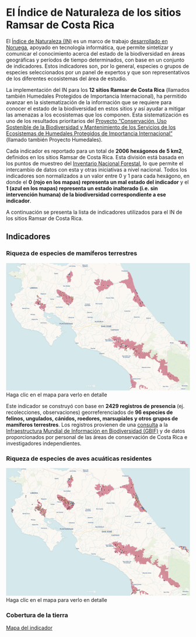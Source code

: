 # El Índice de Naturaleza de los sitios Ramsar de Costa Rica

El [Índice de Naturaleza (IN)](http://journals.plos.org/plosone/article?id=10.1371/journal.pone.0018930) es un marco de trabajo [desarrollado en Noruega](http://www.nina.no/english/Environmental-monitoring/The-Norwegian-Nature-Index), apoyado en tecnología informática, que permite sintetizar y comunicar el conocimiento acerca del estado de la biodiversidad en áreas geográficas y períodos de tiempo determinados, con base en un conjunto de indicadores. Estos indicadores son, por lo general, especies o grupos de especies seleccionados por un panel de expertos y que son representativos de los diferentes ecosistemas del área de estudio.

La implementación del IN para los **12 sitios Ramsar de Costa Rica** (llamados también Humedales Protegidos de Importancia Internacional), ha permitido avanzar en la sistematización de la información que se requiere para conocer el estado de la biodiversidad en estos sitios y así ayudar a mitigar las amenazas a los ecosistemas que los componen. Esta sistematización es uno de los resultados prioritarios del [Proyecto “Conservación, Uso Sostenible de la Biodiversidad y Mantenimiento de los Servicios de los Ecosistemas de Humedales Protegidos de Importancia Internacional”](http://www.proyectohumedalescr.info/) (llamado también Proyecto Humedales).

Cada indicador es reportado para un total de **2006 hexágonos de 5 km2**, definidos en los sitios Ramsar de Costa Rica. Esta división está basada en los puntos de muestreo del [Inventario Nacional Forestal](http://www.sirefor.go.cr/?p=1170), lo que permite el intercambio de datos con esta y otras iniciativas a nivel nacional. Todos los indicadores son normalizados a un valor entre 0 y 1 para cada hexágono, en donde el **0 (rojo en los mapas) representa un mal estado del indicador** y el **1 (azul en los mapas) representa un estado inalterado (i.e. sin intervención humana) de la biodiversidad correspondiente a ese indicador**.

A continuación se presenta la lista de indicadores utilizados para el IN de los sitios Ramsar de Costa Rica.

## Indicadores

### Riqueza de especies de mamíferos terrestres
[![Indicador de riqueza de mamíferos terrestres](https://github.com/indice-naturaleza/ramsar/blob/master/img/in-indicador-mamiferos.png)](https://inhumedalescr.carto.com/builder/c0e33a3d-a42a-4e2f-a770-75742144dad8/embed "Haga clic en el mapa para verlo en detalle")
Haga clic en el mapa para verlo en detalle

Este indicador se construyó con base en **2429 registros de presencia** (ej. recolecciones, observaciones) georreferenciados de **96 especies de felinos, ungulados, cánidos, roedores, marsupiales y otros grupos de mamíferos terrestres**. Los registros provienen de una [consulta](https://www.gbif.org/occurrence/download/0001416-171113114016250) a la [Infraestructura Mundial de Información en Biodiversidad (GBIF)](https://www.gbif.org/) y de datos proporcionados por personal de las áreas de conservación de Costa Rica e investigadores independientes.


### Riqueza de especies de aves acuáticas residentes
[![Indicador de riqueza de aves acuáticas residentes](https://github.com/indice-naturaleza/ramsar/blob/master/img/in-indicador-aves.png)](https://inhumedalescr.carto.com/builder/63bf6074-f6b1-4215-bccb-034853324d5a/embed "Haga clic en el mapa para verlo en detalle")
Haga clic en el mapa para verlo en detalle

### Cobertura de la tierra
[Mapa del indicador](https://mfvargas.carto.com/builder/384b1e8e-05d8-471f-8c82-830697fd3503/embed)
